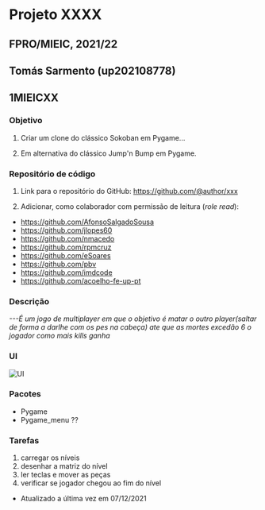 # Projeto XXXX
## FPRO/MIEIC, 2021/22
## Tomás Sarmento (up202108778)
## 1MIEICXX

### Objetivo

1. Criar um clone do clássico Sokoban em Pygame...

2. Em alternativa do clássico Jump'n Bump em Pygame.

### Repositório de código

1) Link para o repositório do GitHub: https://github.com/@author/xxx

2) Adicionar, como colaborador com permissão de leitura (*role read*):

- https://github.com/AfonsoSalgadoSousa
- https://github.com/jlopes60
- https://github.com/nmacedo
- https://github.com/rpmcruz
- https://github.com/eSoares
- https://github.com/pbv
- https://github.com/imdcode
- https://github.com/acoelho-fe-up-pt

### Descrição

*---É um jogo de multiplayer em que o objetivo é matar o outro player(saltar de forma a darlhe com os pes na cabeça) ate que as mortes excedão 6 o jogador como mais kills ganha*

### UI

![UI](ui.png)

### Pacotes

- Pygame
- Pygame_menu ??

### Tarefas

1. carregar os níveis
1. desenhar a matriz do nível
1. ler teclas e mover as peças
2. verificar se jogador chegou ao fim do nível

- Atualizado a última vez em 07/12/2021

